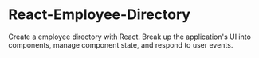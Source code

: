 # React-Employee-Directory
Create a employee directory with React. Break up the application's UI into components, manage component state, and respond to user events.

